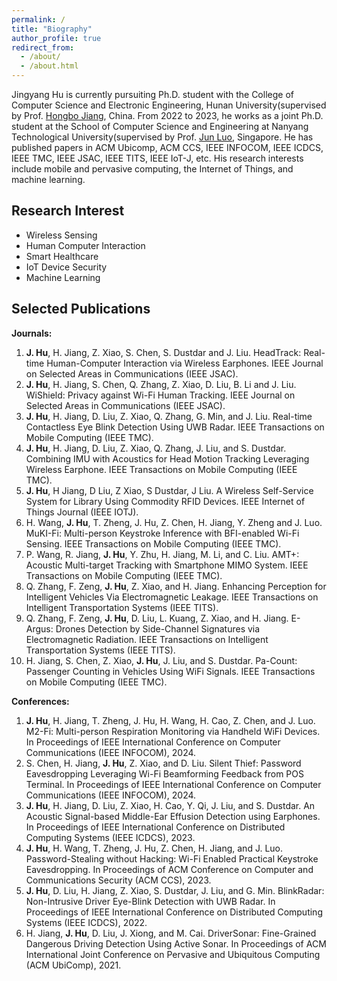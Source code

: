 ```yaml
---
permalink: /
title: "Biography"
author_profile: true
redirect_from: 
  - /about/
  - /about.html
---
```


Jingyang Hu is currently pursuiting Ph.D. student with the College of Computer Science and Electronic Engineering, Hunan University(supervised by Prof. [Hongbo Jiang](https://hongbojiang2004.github.io/en/), China. From 2022 to 2023, he works as a joint Ph.D. student at the School of Computer Science and Engineering at Nanyang Technological University(supervised by Prof. [Jun Luo](https://personal.ntu.edu.sg/junluo/), Singapore. He has published papers in ACM Ubicomp, ACM CCS, IEEE INFOCOM, IEEE ICDCS, IEEE TMC, IEEE JSAC, IEEE TITS, IEEE IoT-J, etc. His research interests include mobile and pervasive computing, the Internet of Things, and machine learning.

Research Interest
------
* Wireless Sensing
* Human Computer Interaction
* Smart Healthcare
* IoT Device Security
* Machine Learning

Selected Publications
------
**Journals:**

1. **J. Hu**, H. Jiang, Z. Xiao, S. Chen, S. Dustdar and J. Liu. HeadTrack: Real-time Human-Computer Interaction via Wireless Earphones. IEEE Journal on Selected Areas in Communications (IEEE JSAC). 
2. **J. Hu**, H. Jiang, S. Chen, Q. Zhang, Z. Xiao, D. Liu, B. Li and J. Liu. WiShield: Privacy against Wi-Fi Human Tracking. IEEE Journal on Selected Areas in Communications (IEEE JSAC).
3. **J. Hu**, H. Jiang, D. Liu, Z. Xiao, Q. Zhang, G. Min, and J. Liu. Real-time Contactless Eye Blink Detection Using UWB Radar. IEEE Transactions on Mobile Computing (IEEE TMC). 
4. **J. Hu**, H. Jiang, D. Liu, Z. Xiao, Q. Zhang, J. Liu, and S. Dustdar. Combining IMU with Acoustics for Head Motion Tracking Leveraging Wireless Earphone. IEEE Transactions on Mobile Computing (IEEE TMC). 
5. **J. Hu**, H Jiang, D Liu, Z Xiao, S Dustdar, J Liu. A Wireless Self-Service System for Library Using Commodity RFID Devices. IEEE Internet of Things Journal (IEEE IOTJ).
6. H. Wang, **J. Hu**, T. Zheng, J. Hu, Z. Chen, H. Jiang, Y. Zheng and J. Luo. MuKI-Fi: Multi-person Keystroke Inference with BFI-enabled Wi-Fi Sensing. IEEE Transactions on Mobile Computing (IEEE TMC).
7. P. Wang, R. Jiang, **J. Hu**, Y. Zhu, H. Jiang, M. Li, and C. Liu. AMT+: Acoustic Multi-target Tracking with Smartphone MIMO System. IEEE Transactions on Mobile Computing (IEEE TMC).
8. Q. Zhang, F. Zeng, **J. Hu**, Z. Xiao, and H. Jiang. Enhancing Perception for Intelligent Vehicles Via Electromagnetic Leakage. IEEE Transactions on Intelligent Transportation Systems (IEEE TITS).
9. Q. Zhang, F. Zeng, **J. Hu**, D. Liu, L. Kuang, Z. Xiao, and H. Jiang. E-Argus: Drones Detection by Side-Channel Signatures via Electromagnetic Radiation. IEEE Transactions on Intelligent Transportation Systems (IEEE TITS).
10. H. Jiang, S. Chen, Z. Xiao, **J. Hu**, J. Liu, and S. Dustdar. Pa-Count: Passenger Counting in Vehicles Using WiFi Signals. IEEE Transactions on Mobile Computing (IEEE TMC). 



**Conferences:**

1. **J. Hu**, H. Jiang, T. Zheng, J. Hu, H. Wang, H. Cao, Z. Chen, and J. Luo. M2-Fi: Multi-person Respiration Monitoring via Handheld WiFi Devices. In Proceedings of IEEE International Conference on Computer Communications (IEEE INFOCOM), 2024.
2. S. Chen, H. Jiang, **J. Hu**, Z. Xiao, and D. Liu. Silent Thief: Password Eavesdropping Leveraging Wi-Fi Beamforming Feedback from POS Terminal. In Proceedings of IEEE International Conference on Computer Communications (IEEE INFOCOM), 2024.
3. **J. Hu**, H. Jiang, D. Liu, Z. Xiao, H. Cao, Y. Qi, J. Liu, and S. Dustdar. An Acoustic Signal-based Middle-Ear Effusion Detection using Earphones. In Proceedings of IEEE International Conference on Distributed Computing Systems (IEEE ICDCS), 2023.
4. **J. Hu**, H. Wang, T. Zheng, J. Hu, Z. Chen, H. Jiang, and J. Luo. Password-Stealing without Hacking: Wi-Fi Enabled Practical Keystroke Eavesdropping. In Proceedings of ACM Conference on Computer and Communications Security (ACM CCS), 2023.
5. **J. Hu**, D. Liu, H. Jiang, Z. Xiao, S. Dustdar, J. Liu, and G. Min. BlinkRadar: Non-Intrusive Driver Eye-Blink Detection with UWB Radar. In Proceedings of IEEE International Conference on Distributed Computing Systems (IEEE ICDCS), 2022.
6. H. Jiang, **J. Hu**, D. Liu, J. Xiong, and M. Cai. DriverSonar: Fine-Grained Dangerous Driving Detection Using Active Sonar. In Proceedings of ACM International Joint Conference on Pervasive and Ubiquitous Computing (ACM UbiComp), 2021.
